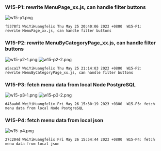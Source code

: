 ### W15-P1: rewrite MenuPage_xx.js, can handle filter buttons
![w15-p1.png](https://boadkpezbkrextxfzgiw.supabase.co/storage/v1/object/public/demo-26/md_img/w15-p1.png)
```
f5378f1 WeiYiHuangfelix Thu May 25 20:40:06 2023 +0800  W15-P1: rewrite MenuPage_xx.js, can handle filter buttons
```
### W15-P2: rewrite MenuByCategoryPage_xx.js, can handle filter buttons
![w15-p2-1.png](https://boadkpezbkrextxfzgiw.supabase.co/storage/v1/object/public/demo-26/md_img/w15-p2-1.png)
![w15-p2-2.png](https://boadkpezbkrextxfzgiw.supabase.co/storage/v1/object/public/demo-26/md_img/w15-p2-2.png)
```
a5aca17 WeiYiHuangfelix Thu May 25 21:14:03 2023 +0800  W15-P2: rewrite MenuByCategoryPage_xx.js, can handle filter buttons
```
### W15-P3: fetch menu data from local Node PostgreSQL
![w15-p3-1.png](https://boadkpezbkrextxfzgiw.supabase.co/storage/v1/object/public/demo-26/md_img/w15-p3-1.png)
![w15-p3-2.png](https://boadkpezbkrextxfzgiw.supabase.co/storage/v1/object/public/demo-26/md_img/w15-p3-2.png)
```
d43aab6 WeiYiHuangfelix Fri May 26 15:30:19 2023 +0800  W15-P3: fetch menu data from local Node PostgreSQL
```
### W15-P4: fetch menu data from local json
 
![w15-p4.png](https://boadkpezbkrextxfzgiw.supabase.co/storage/v1/object/public/demo-26/md_img/w15-p4.png)
```
27c204d WeiYiHuangfelix Fri May 26 15:54:44 2023 +0800  W15-P4: fetch menu data from local json
```
